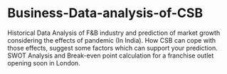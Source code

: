 # Business-Data-analysis-of-CSB
Historical Data Analysis of F&B industry and prediction of market growth considering the effects of pandemic (In India). How CSB can cope with those effects, suggest some factors which can support your prediction.
SWOT Analysis and Break-even point calculation for a franchise outlet opening soon in London.

